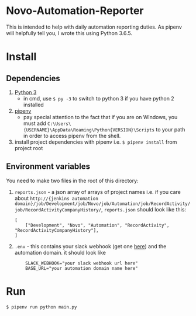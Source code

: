 # Novo-Automation-Reporter
This is intended to help with daily automation reporting duties. As pipenv will helpfully tell you, I wrote this using Python 3.6.5.

# Install
## Dependencies
1) [Python 3](https://www.python.org/downloads/)  
    - in cmd, use `$ py -3` to switch to python 3 if you have python 2 installed
2) [pipenv](https://docs.pipenv.org/install/#pragmatic-installation-of-pipenv)
    - pay special attention to the fact that if you are on Windows, you must add `C:\Users\{USERNAME}\AppData\Roaming\Python{VERSION}\Scripts` to your path in order to access pipenv from the shell.
3) install project dependencies with pipenv i.e. `$ pipenv install` from project root

## Environment variables
You need to make two files in the root of this directory:

1) `reports.json` - a json array of arrays of project names i.e. if you care about `http://{jenkins automation domain}/job/Development/job/Novo/job/Automation/job/RecordActivity/job/RecordActivityCompanyHistory/`, `reports.json` should look like this:
    ```
    [
        ["Development", "Novo", "Automation", "RecordActivity", "RecordActivityCompanyHistory"],
    ]
    ```

2) `.env` - this contains your slack webhook (get one [here](https://api.slack.com/apps/ABL479KRQ/incoming-webhooks?)) and the automation domain. it should look like
    ```
        SLACK_WEBHOOK="your slack webhook url here"
        BASE_URL="your automation domain name here"
    ```
# Run
`$ pipenv run python main.py`